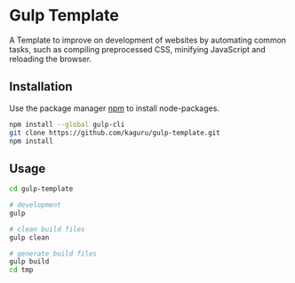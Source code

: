 # Gulp Template

A Template to improve on development of websites by automating common tasks, such as compiling preprocessed CSS, minifying JavaScript and reloading the browser.

## Installation

Use the package manager [npm](https://www.npmjs.com/get-npm) to install node-packages.

```bash
npm install --global gulp-cli
git clone https://github.com/kaguru/gulp-template.git
npm install

```

## Usage
```bash
cd gulp-template

# development
gulp

# clean build files
gulp clean

# generate build files
gulp build
cd tmp
```
